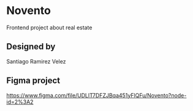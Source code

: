 # Novento
Frontend project about real estate

## Designed by
Santiago Ramirez Velez
## Figma project
https://www.figma.com/file/UDLlT7DFZJBqa451yFlQFu/Novento?node-id=2%3A2
